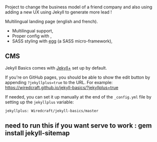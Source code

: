 Project to change the business model of a friend company and also using adding a new UX using Jekyll to generate more lead !

Multilingual landing page (english and french).

- Multilingual support,
- Proper config with ,
- SASS styling with [egg](https://wiredcraft.github.io/egg/) (a SASS micro-framework),

## CMS

Jekyll Basics comes with [Jekyll+](https://github.com/Wiredcraft/jekyllplus) set up by default.

If you're on GitHub pages, you should be able to show the edit button by appending `?jekyllplus=true` to the URL. For example: https://wiredcraft.github.io/jekyll-basics/?jekyllplus=true

If needed, you can set it up manually at the end of the `_config.yml` file by setting
up the `jekyllplus` variable:

    jekyllplus: Wiredcraft/jekyll-basics/master

## need to run this if you want serve to work : gem install jekyll-sitemap

